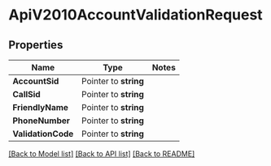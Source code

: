 # ApiV2010AccountValidationRequest

## Properties
Name | Type | Notes
------------ | ------------- | -------------
**AccountSid** | Pointer to **string** | 
**CallSid** | Pointer to **string** | 
**FriendlyName** | Pointer to **string** | 
**PhoneNumber** | Pointer to **string** | 
**ValidationCode** | Pointer to **string** | 

[[Back to Model list]](../README.md#documentation-for-models) [[Back to API list]](../README.md#documentation-for-api-endpoints) [[Back to README]](../README.md)


